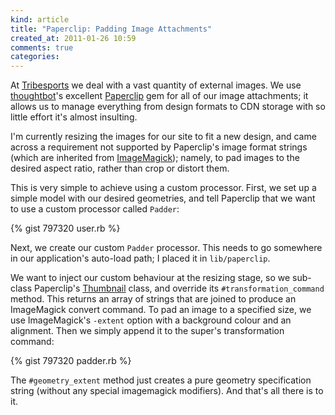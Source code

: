 ```yaml
---
kind: article
title: "Paperclip: Padding Image Attachments"
created_at: 2011-01-26 10:59
comments: true
categories: 
---
```


At [Tribesports](http://tribesports.com) we deal with a vast quantity of
external images. We use [thoughtbot](http://thoughtbot.com/)'s excellent
[Paperclip](https://github.com/thoughtbot/paperclip) gem for all of our
image attachments; it allows us to manage everything from design formats
to CDN storage with so little effort it's almost insulting.

I'm currently resizing the images for our site to fit a
new design, and came across a requirement not supported by
Paperclip's image format strings (which are inherited from
[ImageMagick](http://www.imagemagick.org/)); namely, to pad images to
the desired aspect ratio, rather than crop or distort them.

This is very simple to achieve using a custom processor. First, we set
up a simple model with our desired geometries, and tell Paperclip that
we want to use a custom processor called <code>Padder</code>:

{% gist 797320 user.rb %}

Next, we create our custom <code>Padder</code> processor. This needs
to go somewhere in our application's auto-load path; I placed it in
<code>lib/paperclip</code>.

We want to inject our custom behaviour at the
resizing stage, so we sub-class Paperclip's
[Thumbnail](http://rdoc.info/github/thoughtbot/paperclip/master/Paperclip/Thumbnail)
class, and override its <code>#transformation_command</code> method.
This returns an array of strings that are joined to produce an
ImageMagick convert command. To pad an image to a specified size, we use
ImageMagick's <code>-extent</code> option with a background colour and
an alignment. Then we simply append it to the super's transformation
command:

{% gist 797320 padder.rb %}

The <code>#geometry_extent</code> method just creates a pure geometry
specification string (without any special imagemagick modifiers). And
that's all there is to it.




